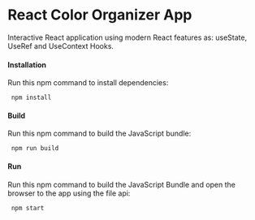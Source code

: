 # React Color Organizer App

Interactive React application using modern React features as: useState, UseRef and UseContext Hooks.



#### Installation
Run this npm command to install dependencies:
```
 npm install
```

#### Build
Run this npm command to build the JavaScript bundle:
```
 npm run build
```

#### Run
Run this npm command to build the JavaScript Bundle and open the browser to the app using the file api:
```
 npm start
```

